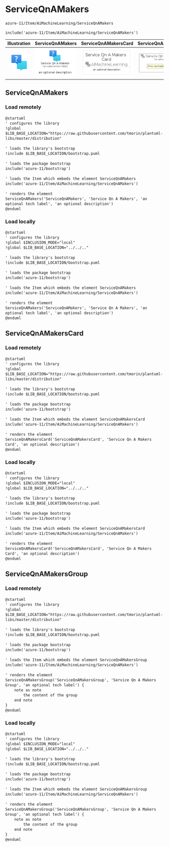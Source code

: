 # ServiceQnAMakers


```text
azure-11/Item/AiMachineLearning/ServiceQnAMakers
```

```text
include('azure-11/Item/AiMachineLearning/ServiceQnAMakers')
```



| Illustration | ServiceQnAMakers | ServiceQnAMakersCard | ServiceQnAMakersGroup |
| :---: | :---: | :---: | :---: |
| ![illustration for Illustration](../../../azure-11/Item/AiMachineLearning/ServiceQnAMakers.png) | ![illustration for ServiceQnAMakers](../../../azure-11/Item/AiMachineLearning/ServiceQnAMakers.Local.png) | ![illustration for ServiceQnAMakersCard](../../../azure-11/Item/AiMachineLearning/ServiceQnAMakersCard.Local.png) | ![illustration for ServiceQnAMakersGroup](../../../azure-11/Item/AiMachineLearning/ServiceQnAMakersGroup.Local.png) |




## ServiceQnAMakers

### Load remotely
```plantuml
@startuml
' configures the library
!global $LIB_BASE_LOCATION="https://raw.githubusercontent.com/tmorin/plantuml-libs/master/distribution"

' loads the library's bootstrap
!include $LIB_BASE_LOCATION/bootstrap.puml

' loads the package bootstrap
include('azure-11/bootstrap')

' loads the Item which embeds the element ServiceQnAMakers
include('azure-11/Item/AiMachineLearning/ServiceQnAMakers')

' renders the element
ServiceQnAMakers('ServiceQnAMakers', 'Service Qn A Makers', 'an optional tech label', 'an optional description')
@enduml
```

### Load locally
```plantuml
@startuml
' configures the library
!global $INCLUSION_MODE="local"
!global $LIB_BASE_LOCATION="../../.."

' loads the library's bootstrap
!include $LIB_BASE_LOCATION/bootstrap.puml

' loads the package bootstrap
include('azure-11/bootstrap')

' loads the Item which embeds the element ServiceQnAMakers
include('azure-11/Item/AiMachineLearning/ServiceQnAMakers')

' renders the element
ServiceQnAMakers('ServiceQnAMakers', 'Service Qn A Makers', 'an optional tech label', 'an optional description')
@enduml
```

## ServiceQnAMakersCard

### Load remotely
```plantuml
@startuml
' configures the library
!global $LIB_BASE_LOCATION="https://raw.githubusercontent.com/tmorin/plantuml-libs/master/distribution"

' loads the library's bootstrap
!include $LIB_BASE_LOCATION/bootstrap.puml

' loads the package bootstrap
include('azure-11/bootstrap')

' loads the Item which embeds the element ServiceQnAMakersCard
include('azure-11/Item/AiMachineLearning/ServiceQnAMakers')

' renders the element
ServiceQnAMakersCard('ServiceQnAMakersCard', 'Service Qn A Makers Card', 'an optional description')
@enduml
```

### Load locally
```plantuml
@startuml
' configures the library
!global $INCLUSION_MODE="local"
!global $LIB_BASE_LOCATION="../../.."

' loads the library's bootstrap
!include $LIB_BASE_LOCATION/bootstrap.puml

' loads the package bootstrap
include('azure-11/bootstrap')

' loads the Item which embeds the element ServiceQnAMakersCard
include('azure-11/Item/AiMachineLearning/ServiceQnAMakers')

' renders the element
ServiceQnAMakersCard('ServiceQnAMakersCard', 'Service Qn A Makers Card', 'an optional description')
@enduml
```

## ServiceQnAMakersGroup

### Load remotely
```plantuml
@startuml
' configures the library
!global $LIB_BASE_LOCATION="https://raw.githubusercontent.com/tmorin/plantuml-libs/master/distribution"

' loads the library's bootstrap
!include $LIB_BASE_LOCATION/bootstrap.puml

' loads the package bootstrap
include('azure-11/bootstrap')

' loads the Item which embeds the element ServiceQnAMakersGroup
include('azure-11/Item/AiMachineLearning/ServiceQnAMakers')

' renders the element
ServiceQnAMakersGroup('ServiceQnAMakersGroup', 'Service Qn A Makers Group', 'an optional tech label') {
    note as note
        the content of the group
    end note
}
@enduml
```

### Load locally
```plantuml
@startuml
' configures the library
!global $INCLUSION_MODE="local"
!global $LIB_BASE_LOCATION="../../.."

' loads the library's bootstrap
!include $LIB_BASE_LOCATION/bootstrap.puml

' loads the package bootstrap
include('azure-11/bootstrap')

' loads the Item which embeds the element ServiceQnAMakersGroup
include('azure-11/Item/AiMachineLearning/ServiceQnAMakers')

' renders the element
ServiceQnAMakersGroup('ServiceQnAMakersGroup', 'Service Qn A Makers Group', 'an optional tech label') {
    note as note
        the content of the group
    end note
}
@enduml
```

